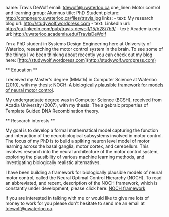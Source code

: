 name: Travis DeWolf
email: tdewolf@uwaterloo.ca
one_liner: Motor control and learning
group: Alumnus
title: PhD Student
picture: http://compneuro.uwaterloo.ca/files/travis.jpg
links: 
    - text: My research blog
      url: http://studywolf.wordpress.com
    - text: LinkedIn 
      url: http://ca.linkedin.com/pub/travis-dewolf/15/b28/7b9/
    - text: Academia.edu
      url: http://uwaterloo.academia.edu/TravisDeWolf

I'm a PhD student in Systems Design Engineering here at University of
Waterloo, researching the motor control system in the brain. To see some of
the things I've been thinking about recently you can check out my blog here:
[http://studywolf.wordpress.com](http://studywolf.wordpress.com)

** Education ** 

I received my Master's degree (MMath) in Computer Science at Waterloo (2010),
with my thesis: 
[NOCH: A biologically plausible framework for models of neural motor control](http://www.uwspace.uwaterloo.ca/bitstream/10012/4949/1/main.pdf).

My undergraduate degree was in Computer Science (BCSH), received from Acadia
University (2007), with my thesis: The algebraic properties of Template Guided
DNA Recombination theory.

** Research interests **

My goal is to develop a formal mathematical model capturing the function and
interaction of the neurobiological subsystems involved in motor control. The 
focus of my PhD is to build a spiking neuron level model of motor learning 
across the basal ganglia, motor cortex, and cerebellum. This involves research 
into the neural architecture of the motor control system, exploring the
plausibility of various machine learning methods, and investigating 
biologically realistic alternatives.

I have been building a framework for biologically plausible models of neural
motor control, called the Neural Optimal Control Hierarchy (NOCH). 
To read an abbreviated, and recent, description of
the NOCH framework, which is constantly under development, please click here:
[NOCH framework](/files/NOCH.pdf)

If you are interested in talking with me or would like to give me lots of
money to work for you please don't hesitate to send me an email at
[tdewolf@uwaterloo.ca](mailto:tdewolf@uwaterloo.ca).
